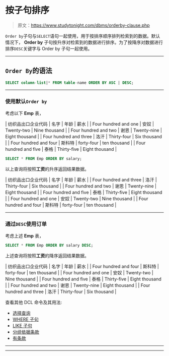 # 按子句排序

> 原文：<https://www.studytonight.com/dbms/orderby-clause.php>

`Order by`子句与`SELECT`语句一起使用，用于按排序顺序排列检索到的数据。默认情况下， **Order by** 子句按升序对检索到的数据进行排序。为了按降序对数据进行排序`DESC`关键字与 Order by 子句一起使用。

* * *

## `Order By`的语法

```sql
SELECT column-list|* FROM table-name ORDER BY ASC | DESC;
```

* * *

### 使用默认`Order by`

考虑以下 **Emp** 表，

| 纺织品出口企业代码 | 名字 | 年龄 | 薪水 |
| Four hundred and one | 安奴 | Twenty-two | Nine thousand |
| Four hundred and two | 谢恩 | Twenty-nine | Eight thousand |
| Four hundred and three | 洛汗 | Thirty-four | Six thousand |
| Four hundred and four | 斯科特 | forty-four | ten thousand |
| Four hundred and five | 泰格 | Thirty-five | Eight thousand |

```sql
SELECT * FROM Emp ORDER BY salary;
```

以上查询将按照**工资**的升序返回结果数据。

| 纺织品出口企业代码 | 名字 | 年龄 | 薪水 |
| Four hundred and three | 洛汗 | Thirty-four | Six thousand |
| Four hundred and two | 谢恩 | Twenty-nine | Eight thousand |
| Four hundred and five | 泰格 | Thirty-five | Eight thousand |
| Four hundred and one | 安奴 | Twenty-two | Nine thousand |
| Four hundred and four | 斯科特 | forty-four | ten thousand |

* * *

### 通过`DESC`使用订单

考虑上述 **Emp** 表，

```sql
SELECT * FROM Emp ORDER BY salary DESC;
```

上述查询将按照**工资**的降序返回结果数据。

| 纺织品出口企业代码 | 名字 | 年龄 | 薪水 |
| Four hundred and four | 斯科特 | forty-four | ten thousand |
| Four hundred and one | 安奴 | Twenty-two | Nine thousand |
| Four hundred and five | 泰格 | Thirty-five | Eight thousand |
| Four hundred and two | 谢恩 | Twenty-nine | Eight thousand |
| Four hundred and three | 洛汗 | Thirty-four | Six thousand |

查看其他 DCL 命令及其用法:

*   [选择查询](select-query.php)
*   [WHERE 子句](where-clause.php)
*   [LIKE 子句](like-clause.php)
*   [分组依据条款](groupby-clause.php)
*   [有条款](having-clause.php)

* * *

* * *